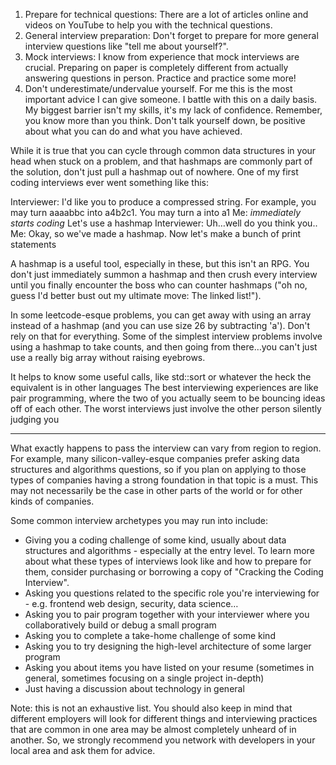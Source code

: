 
1. Prepare for technical questions: There are a lot of articles online and videos on YouTube to help you with the technical questions.
2. General interview preparation: Don't forget to prepare for more general interview questions like "tell me about yourself?".
3. Mock interviews: I know from experience that mock interviews are crucial. Preparing on paper is completely different from actually answering questions in person. Practice and practice some more!
4. Don't underestimate/undervalue yourself. For me this is the most important advice I can give someone. I battle with this on a daily basis. My biggest barrier isn't my skills, it's my lack of confidence. Remember, you know more than you think. Don't talk yourself down, be positive about what you can do and what you have achieved.

While it is true that you can cycle through common data structures in your head when stuck on a problem, and that hashmaps are commonly part of the solution, don't just pull a hashmap out of nowhere. One of my first coding interviews ever went something like this:

Interviewer: I'd like you to produce a compressed string. For example, you may turn aaaabbc into a4b2c1. You may turn a into a1
Me: _immediately starts coding_ Let's use a hashmap
Interviewer: Uh…well do you think you..
Me: Okay, so we've made a hashmap. Now let's make a bunch of print statements

A hashmap is a useful tool, especially in these, but this isn't an RPG. You don't just immediately summon a hashmap and then crush every interview until you finally encounter the boss who can counter hashmaps ("oh no, guess I'd better bust out my ultimate move: The linked list!").

In some leetcode-esque problems, you can get away with using an array instead of a hashmap (and you can use size 26 by subtracting 'a'). Don't rely on that for everything. Some of the simplest interview problems involve using a hashmap to take counts, and then going from there…you can't just use a really big array without raising eyebrows.

It helps to know some useful calls, like std::sort or whatever the heck the equivalent is in other languages
The best interviewing experiences are like pair programming, where the two of you actually seem to be bouncing ideas off of each other. The worst interviews just involve the other person silently judging you

---

What exactly happens to pass the interview can vary from
region to region. For example, many silicon-valley-esque companies
prefer asking data structures and algorithms questions, so if you plan
on applying to those types of companies having a strong foundation in
that topic is a must. This may not necessarily be the case in other
parts of the world or for other kinds of companies.

Some common interview archetypes you may run into include:

- Giving you a coding challenge of some kind, usually about data
    structures and algorithms - especially at the entry level. To learn
    more about what these types of interviews look like and how to prepare
    for them, consider purchasing or borrowing a copy of "Cracking the
    Coding Interview".
- Asking you questions related to the specific role you're interviewing for - e.g. frontend web design, security, data science…
- Asking you to pair program together with your interviewer where you collaboratively build or debug a small program
- Asking you to complete a take-home challenge of some kind
- Asking you to try designing the high-level architecture of some larger program
- Asking you about items you have listed on your resume (sometimes in general, sometimes focusing on a single project in-depth)
- Just having a discussion about technology in general

Note: this is not an exhaustive list. You should also keep in mind
that different employers will look for different things and interviewing
practices that are common in one area may be almost completely unheard
of in another. So, we strongly recommend you network with developers in
your local area and ask them for advice.
